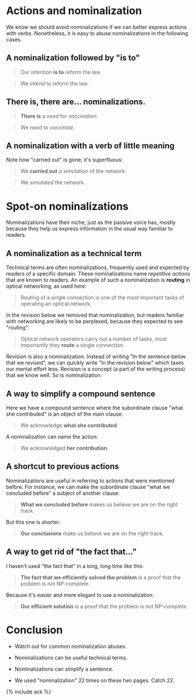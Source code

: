 # Actions and nominalization

We know we should avoid nominalizations if we can better express
actions with verbs.  Nonetheless, it is easy to abuse nominalizations
in the following cases.

## A nominalization followed by "is to"

> Our *intention* **is to** reform the law.

> We *intend* to reform the law.

## There is, there are... nominalizations.

> **There is** a *need* for *vaccination*.

> We *need* to *vaccinate*.

## A nominalization with a verb of little meaning

Note how "carried out" is gone; it's superfluous:

> We **carried out** *a simulation* of the network.

> We *simulated* the network.

# Spot-on nominalizations

Nominalizations have their niche, just as the passive voice has,
mostly because they help us express information in the usual way
familiar to readers.

## A nominalization as a technical term

Technical terms are often nominalizations, frequently used and
expected by readers of a specific domain.  These nominalizations name
*repetitive actions* that are known to readers.  An example of such a
nominalization is **routing** in optical networking, as used here:

> Routing of a single connection is one of the most important tasks of
> operating an optical network.

In the revision below we removed that nominalization, but readers
familiar with networking are likely to be perplexed, because they
expected to see "routing":

> Optical network operators carry out a number of tasks, most
> importantly they **route** a single connection.

*Revision* is also a nominalization.  Instead of writing "In the
sentence below that we revised", we can quickly write "In the revision
below" which taxes our mental effort less.  Revision is a concept (a
part of the writing process) that we know well.  So is nominalization.

## A way to simplify a compound sentence

Here we have a compound sentence where the subordinate clause "what
she contributed" is an object of the main clause:

> We acknowledge **what she contributed**.

A nominalization can name the action:

> We acknowledged **her contribution**.

## A shortcut to previous actions

Nominalizations are useful in referring to actions that were mentioned
before.  For instance, we can make the subordinate clause "what we
concluded before" a subject of another clause:

> **What we concluded before** makes us believe we are on the right
    track.

But this one is shorter:

> **Our conclusions** make us believe we are on the right track.

## A way to get rid of "the fact that..."

I haven't used "the fact that" in a long, long time like this:

> **The fact that we efficiently solved the problem** is a proof that
> the problem is not NP-complete.

Because it's easier and more elegant to use a nominalization:

> **Our efficient solution** is a proof that the problem is not
> NP-complete.

# Conclusion

* Watch out for common nominalization abuses.

* Nominalizations can be useful technical terms.

* Nominalizations can simplify a sentence.

* We used "nominalization" 22 times on these two pages.  Catch 22.

{% include ack %}
